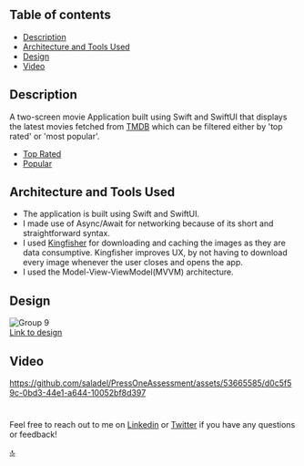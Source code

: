 ## Table of contents

- [Description](#Description)
- [Architecture and Tools Used](#Architecture-and-Tools-Used)
- [Design](#Design)
- [Video](#Video)

## Description
A two-screen movie Application built using Swift and SwiftUI that displays the latest movies fetched from [TMDB](https://www.themoviedb.org) which can be filtered either by 'top rated' or 'most popular'.
- [Top Rated](https://developer.themoviedb.org/reference/movie-top-rated-list)
- [Popular](https://developer.themoviedb.org/reference/movie-popular-list)

## Architecture and Tools Used
- The application is built using Swift and SwiftUI.
- I made use of Async/Await for networking because of its short and straightforward syntax.
- I used [Kingfisher](https://github.com/onevcat/Kingfisher) for downloading and caching the images as they are data consumptive. Kingfisher improves UX, by not having to download every image whenever the user closes and opens the app.
- I used the Model-View-ViewModel(MVVM) architecture.


## Design
![Group 9](https://github.com/saladel/PressOneAssessment/assets/53665585/b37347ef-1991-4397-a2f9-aff09f251cc0) <br>
[Link to design](https://www.figma.com/file/zvKhqQLzrqXyJKOBdYgxWL/Movie-Mobile-App-UI-Design-(Community)?type=design&node-id=0-1&mode=design&t=uv5vGeomDl0EqQtI-0)

## Video
https://github.com/saladel/PressOneAssessment/assets/53665585/d0c5f59c-0bd3-44e1-a644-10052bf8d397

#

Feel free to reach out to me on [Linkedin](https://bit.ly/AdewaleSanusi) or [Twitter](https://twitter.com/A_4_Ade) if you have any questions or feedback!

[🔝](#Table-of-contents)

<!-- You can read the [FAQ](https://#) if you have any questions. -->
